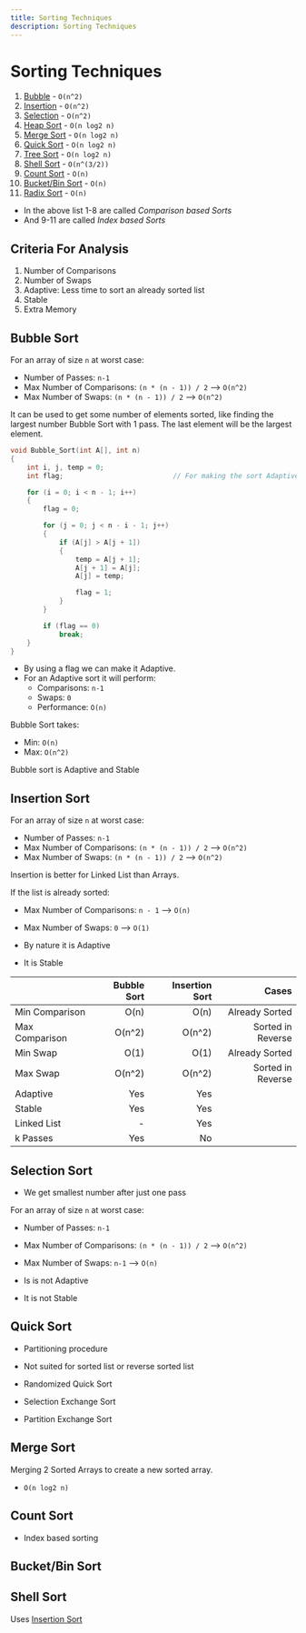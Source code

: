 ```yaml
---
title: Sorting Techniques
description: Sorting Techniques
---
```


# Sorting Techniques

1. [Bubble](#bubble-sort) - `O(n^2)`
2. [Insertion](#insertion-sort) - `O(n^2)`
3. [Selection](#selection-sort) - `O(n^2)`
4. [Heap Sort](#heap-sort) - `O(n log2 n)`
5. [Merge Sort](#merge-sort) - `O(n log2 n)`
6. [Quick Sort](#quick-sort) - `O(n log2 n)`
7. [Tree Sort](#tree-sort) - `O(n log2 n)`
8. [Shell Sort](#shell-sort) - `O(n^(3/2))`
9. [Count Sort](#count-sort) - `O(n)`
10. [Bucket/Bin Sort](#bucket-bin-sort) - `O(n)`
11. [Radix Sort](#radix-sort) - `O(n)`

- In the above list 1-8 are called _Comparison based Sorts_
- And 9-11 are called _Index based Sorts_

## Criteria For Analysis

1. Number of Comparisons
2. Number of Swaps
3. Adaptive: Less time to sort an already sorted list
4. Stable
5. Extra Memory

## Bubble Sort

For an array of size `n` at worst case:

- Number of Passes: `n-1`
- Max Number of Comparisons: `(n * (n - 1)) / 2` --> `O(n^2)`
- Max Number of Swaps: `(n * (n - 1)) / 2` --> `O(n^2)`

It can be used to get some number of elements sorted, like finding the largest number Bubble Sort with 1 pass. The last element will be the largest element.

```c
void Bubble_Sort(int A[], int n)
{
    int i, j, temp = 0;
    int flag;                           // For making the sort Adaptive

    for (i = 0; i < n - 1; i++)
    {
        flag = 0;

        for (j = 0; j < n - i - 1; j++)
        {
            if (A[j] > A[j + 1])
            {
                temp = A[j + 1];
                A[j + 1] = A[j];
                A[j] = temp;

                flag = 1;
            }
        }

        if (flag == 0)
            break;
    }
}
```

- By using a flag we can make it Adaptive.
- For an Adaptive sort it will perform:
  - Comparisons: `n-1`
  - Swaps: `0`
  - Performance: `O(n)`

Bubble Sort takes:

- Min: `O(n)`
- Max: `O(n^2)`

Bubble sort is Adaptive and Stable

## Insertion Sort

For an array of size `n` at worst case:

- Number of Passes: `n-1`
- Max Number of Comparisons: `(n * (n - 1)) / 2` --> `O(n^2)`
- Max Number of Swaps: `(n * (n - 1)) / 2` --> `O(n^2)`

Insertion is better for Linked List than Arrays.

If the list is already sorted:

- Max Number of Comparisons: `n - 1` --> `O(n)`
- Max Number of Swaps: `0` --> `O(1)`

- By nature it is Adaptive
- It is Stable

|                | Bubble Sort | Insertion Sort |             Cases |
| -------------- | ----------: | -------------: | ----------------: |
| Min Comparison |        O(n) |           O(n) |    Already Sorted |
| Max Comparison |      O(n^2) |         O(n^2) | Sorted in Reverse |
| Min Swap       |        O(1) |           O(1) |    Already Sorted |
| Max Swap       |      O(n^2) |         O(n^2) | Sorted in Reverse |
| Adaptive       |         Yes |            Yes |                   |
| Stable         |         Yes |            Yes |                   |
| Linked List    |           - |            Yes |                   |
| k Passes       |         Yes |             No |                   |

## Selection Sort

- We get smallest number after just one pass

For an array of size `n` at worst case:

- Number of Passes: `n-1`
- Max Number of Comparisons: `(n * (n - 1)) / 2` --> `O(n^2)`
- Max Number of Swaps: `n-1` --> `O(n)`

- Is is not Adaptive
- It is not Stable

## Quick Sort

- Partitioning procedure

- Not suited for sorted list or reverse sorted list

- Randomized Quick Sort

- Selection Exchange Sort
- Partition Exchange Sort

## Merge Sort

Merging 2 Sorted Arrays to create a new sorted array.

- `O(n log2 n)`

## Count Sort

- Index based sorting

## Bucket/Bin Sort

## Shell Sort

Uses [Insertion Sort](#insertion-sort)
